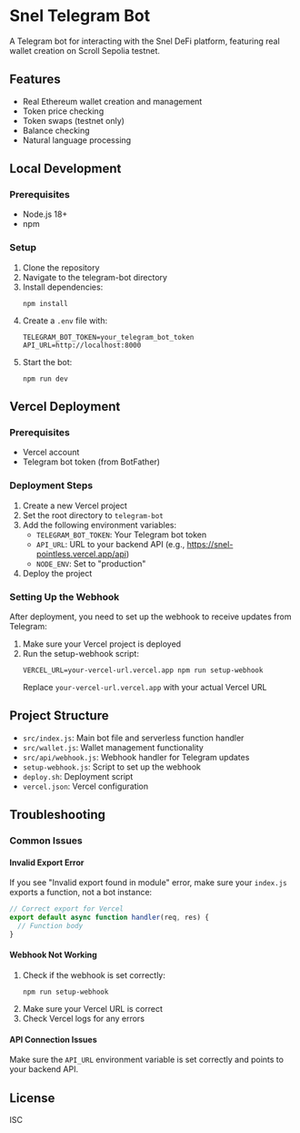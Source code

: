 # Snel Telegram Bot

A Telegram bot for interacting with the Snel DeFi platform, featuring real wallet creation on Scroll Sepolia testnet.

## Features

- Real Ethereum wallet creation and management
- Token price checking
- Token swaps (testnet only)
- Balance checking
- Natural language processing

## Local Development

### Prerequisites

- Node.js 18+
- npm

### Setup

1. Clone the repository
2. Navigate to the telegram-bot directory
3. Install dependencies:
   ```
   npm install
   ```
4. Create a `.env` file with:
   ```
   TELEGRAM_BOT_TOKEN=your_telegram_bot_token
   API_URL=http://localhost:8000
   ```
5. Start the bot:
   ```
   npm run dev
   ```

## Vercel Deployment

### Prerequisites

- Vercel account
- Telegram bot token (from BotFather)

### Deployment Steps

1. Create a new Vercel project
2. Set the root directory to `telegram-bot`
3. Add the following environment variables:
   - `TELEGRAM_BOT_TOKEN`: Your Telegram bot token
   - `API_URL`: URL to your backend API (e.g., https://snel-pointless.vercel.app/api)
   - `NODE_ENV`: Set to "production"
4. Deploy the project

### Setting Up the Webhook

After deployment, you need to set up the webhook to receive updates from Telegram:

1. Make sure your Vercel project is deployed
2. Run the setup-webhook script:
   ```
   VERCEL_URL=your-vercel-url.vercel.app npm run setup-webhook
   ```
   Replace `your-vercel-url.vercel.app` with your actual Vercel URL

## Project Structure

- `src/index.js`: Main bot file and serverless function handler
- `src/wallet.js`: Wallet management functionality
- `src/api/webhook.js`: Webhook handler for Telegram updates
- `setup-webhook.js`: Script to set up the webhook
- `deploy.sh`: Deployment script
- `vercel.json`: Vercel configuration

## Troubleshooting

### Common Issues

#### Invalid Export Error

If you see "Invalid export found in module" error, make sure your `index.js` exports a function, not a bot instance:

```javascript
// Correct export for Vercel
export default async function handler(req, res) {
  // Function body
}
```

#### Webhook Not Working

1. Check if the webhook is set correctly:
   ```
   npm run setup-webhook
   ```
2. Make sure your Vercel URL is correct
3. Check Vercel logs for any errors

#### API Connection Issues

Make sure the `API_URL` environment variable is set correctly and points to your backend API.

## License

ISC
